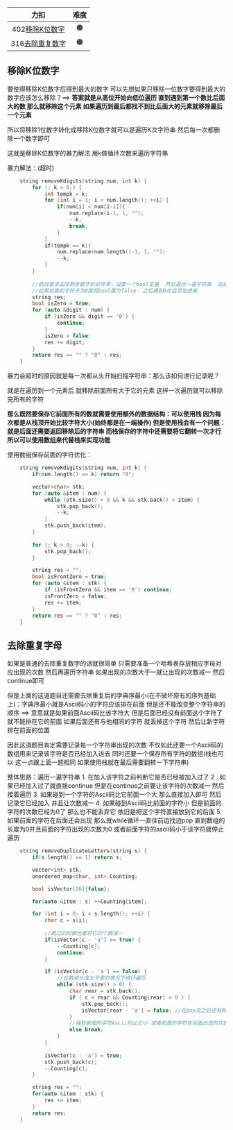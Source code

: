 

|                             力扣                             | 难度 |
| :----------------------------------------------------------: | :--: |
| 402[移除K位数字](https://leetcode.cn/problems/remove-k-digits/) |  🟠   |
| 316[去除重复数字](https://leetcode.cn/problems/remove-duplicate-letters/) |  🟠   |



## 移除K位数字

要使得移除K位数字后得到最大的数字 可以先想如果只移除一位数字要得到最大的数字应该怎么移除？==>  **答案就是从高位开始向低位遍历  直到遇到第一个数比后面大的数  那么就移除这个元素    如果遍历到最后都找不到比后面大的元素就移除最后一个元素**

所以将移除1位数字转化成移除K位数字就可以是遍历K次字符串   然后每一次都删除一个数字即可

这就是移除K位数字的暴力解法  用k做循环次数来遍历字符串



暴力解法：(超时)

```c++
    string removeKdigits(string num, int k) {
        for (; k > 0;) {
            int tempk = k;
            for (int i = 1; i < num.length(); ++i) {
                if(num[i] < num[i-1]){
                    num.replace(i-1, 1, "");
                    --k;  
                    break;
                }
            }
            if(tempk == k){
                num.replace(num.length()-1, 1, "");
                --k;
            }
        }
		
     	//题目要求去除剩余数字的前导零：设置一个bool变量  然后遍历一遍字符串  如果碰到前面的字符为0就不添加它
        //如果前面的字符不为0就将bool置为false  之后遇到0也会添加进来
        string res;
        bool isZero = true;
        for (auto &digit : num) {
            if (isZero && digit == '0') {
                continue;
            }
            isZero = false;
            res += digit;
        }
        return res == "" ? "0" : res;
    }
```

暴力会超时的原因就是每一次都从头开始扫描字符串：那么该如何进行记录呢？

就是在遍历到一个元素后  就移除前面所有大于它的元素  这样一次遍历就可以移除完所有的字符

**那么既然要保存它前面所有的数就需要使用额外的数据结构：可以使用栈  因为每次都是从栈顶开始比较字符大小(始终都是在一端操作)  但是使用栈会有一个问题：就是后面还需要返回移除后的字符串   而栈保存的字符中还需要将它翻转一次才行  所以可以使用数组来代替栈来实现功能**



使用数组保存前面的字符优化：

```c++
    string removeKdigits(string num, int k) {
        if(num.length() == k) return "0";

        vector<char> stk;
        for (auto &item : num) {
            while (stk.size() > 0 && k && stk.back() > item) {
                stk.pop_back();
                --k;
            }
            stk.push_back(item);
        }
		
        for (; k > 0; --k) {
            stk.pop_back();
        }

        string res = "";
        bool isFrontZero = true;
        for (auto &item : stk) {
            if (isFrontZero && item == '0') continue;
            isFrontZero = false;
            res += item;
        }
        return res == "" ? "0" : res;
    }
```



## 去除重复字母

如果是普通的去除重复数字的话就很简单  只需要准备一个哈希表存放相应字母对应出现的次数   然后再遍历字符串 如果出现的次数大于一就让出现的次数减一 然后  continue即可

但是上面的这道题目还需要去除重复后的字典序最小(在不破坏原有的序列基础上)：字典序最小就是Ascii码小的字符应该排在前面  但是还不能改变整个字符串的顺序  ==>  意思就是如果前面Ascii码比该字符大  但是后面已经没有前面这个字符了  就不能排在它的前面     如果后面还有与他相同的字符 就丢掉这个字符  然后让新字符排在前面的位置

因此这道题目肯定需要记录每一个字符串出现的次数   不仅如此还要一个Ascii码的数组用来记录该字符是否已经加入进去   同时还要一个保存所有字符的数组(栈也可以  这一点跟上面一题相同  如果使用栈就在最后需要翻转一下字符串)  

整体思路：遍历一遍字符串     1. 在加入该字符之前判断它是否已经被加入过了     2 . 如果已经加入过了就直接continue 但是在continue之前要让该字符的次数减一     然后接着遍历     3. 如果碰到一个字符的Ascii码比它前面一个大   那么直接加入即可   然后记录它已经加入  并且让次数减一      4.  如果碰到Ascii码比前面的字符小  但是前面的字符的次数已经为0了  那么也不能丢弃它  依旧是把这个字符直接放到它的后面     5.  如果前面的字符在后面还会出现 那么就while循环一直往前边找边pop  直到数组的长度为0并且前面的字符出现的次数为0 或者前面字符的ascii码小于该字符就停止遍历

```c++
    string removeDuplicateLetters(string s) {
        if(s.length() == 1) return s;

        vector<int> stk;
        unordered_map<char, int> Counting;

        bool isVector[26]{false};

        for(auto &item : s) ++Counting[item];

        for (int i = 0; i < s.length(); ++i) {
            char c = s[i];
            
            //跳过的时候也要将它的个数减一
            if(isVector[c - 'a'] == true) {
                --Counting[c];
                continue;
            }

            if (isVector[c - 'a'] == false) {
                //在数组长度大于零的情况下进行遍历
                while (stk.size() > 0) {
                    char rear = stk.back();
                    if ( c < rear && Counting[rear] > 0 ) {
                        stk.pop_back();
                        isVector[rear - 'a'] = false; //在pop完之后还有修改一下状态 否则之后无法进入数组中
                    }
                    //碰到前面的字符Ascii码比它小 或者前面的字符在后面出现的次数为0时 就停止pop
                    else break;
                }
            }	
            
            isVector[c - 'a'] = true;
            stk.push_back(c);
            --Counting[c];
        }

        string res = "";
        for(auto &item : stk) {
            res += item;
        }
        return res;
    }

```

